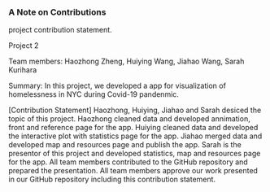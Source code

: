### A Note on Contributions

project contribution statement.

Project 2

Team members: Haozhong Zheng, Huiying Wang, Jiahao Wang, Sarah Kurihara

Summary: In this project, we developed a app for visualization of homelessness in NYC during Covid-19 pandenmic. 

[Contribution Statement] Haozhong, Huiying, Jiahao and Sarah desiced the topic of this project. Haozhong cleaned data and developed annimation, front and reference page for the app. Huiying cleaned data and developed the interactive plot with statistics page for the app. Jiahao merged data and developed map and resources page and publish the app. Sarah is the presentor of this project and developed statistics, map and resources page for the app. All team members contributed to the GitHub repository and prepared the presentation. All team members approve our work presented in our GitHub repository including this contribution statement.